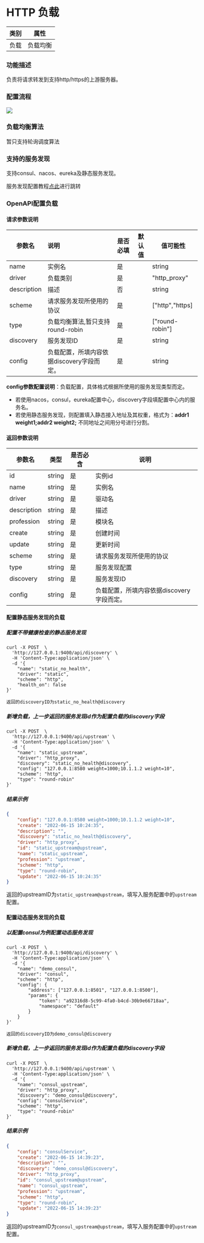 # HTTP 负载



| 类别 | 属性     |
| ---- | -------- |
| 负载 | 负载均衡 |



### 功能描述

负责将请求转发到支持http/https的上游服务器。



### 配置流程

![](http://data.eolinker.com/course/AiX447s253dce90bc147b241e103d8d72360a69ccbce563.png)

### 负载均衡算法

暂只支持轮询调度算法



### 支持的服务发现

支持consul、nacos、eureka及静态服务发现。

服务发现配置教程[点此](/docs/discovery)进行跳转

### OpenAPI配置负载

#### 请求参数说明


| 参数名      | 说明                                      | 是否必填 | 默认值 | 值可能性        |
| ----------- | :---------------------------------------- | -------- | ------ | --------------- |
| name        | 实例名                                    | 是       |        | string          |
| driver      | 负载类别                                  | 是       |        | "http_proxy"    |
| description | 描述                                      | 否       |        | string          |
| scheme      | 请求服务发现所使用的协议                  | 是       |        | ["http","https] |
| type        | 负载均衡算法,暂只支持round-robin          | 是       |        | ["round-robin"] |
| discovery   | 服务发现ID                                | 是       |        | string          |
| config      | 负载配置，所填内容依据discovery字段而定。 | 是       |        | string          |

**config参数配置说明**：负载配置，具体格式根据所使用的服务发现类型而定。

- 若使用nacos，consul，eureka配置中心，discovery字段填配置中心内的服务名。
- 若使用静态服务发现，则配置填入静态接入地址及其权重，格式为：**addr1 weight1;addr2 weight2;**  不同地址之间用分号进行分割。



#### 返回参数说明


| 参数名      | 类型   | 是否必含 | 说明                                      |
| ----------- | ------ | -------- | ----------------------------------------- |
| id          | string | 是       | 实例id                                    |
| name        | string | 是       | 实例名                                    |
| driver      | string | 是       | 驱动名                                    |
| description | string | 是       | 描述                                      |
| profession  | string | 是       | 模块名                                    |
| create      | string | 是       | 创建时间                                  |
| update      | string | 是       | 更新时间                                  |
| scheme      | string | 是       | 请求服务发现所使用的协议                  |
| type        | string | 是       | 服务发现配置                              |
| discovery   | string | 是       | 服务发现ID                                |
| config      | string | 是       | 负载配置，所填内容依据discovery字段而定。 |





#### 配置静态服务发现的负载

##### 配置不带健康检查的静态服务发现

```shell
curl -X POST  \
  'http://127.0.0.1:9400/api/discovery' \
  -H 'Content-Type:application/json' \
  -d '{
  	"name": "static_no_health",
	"driver": "static",
	"scheme": "http",
	"health_on": false
}'
```

```
返回的discoveryID为static_no_health@discovery
```



##### 新增负载，上一步返回的服务发现id作为配置负载的discovery字段

```shell
curl -X POST  \
  'http://127.0.0.1:9400/api/upstream' \
  -H 'Content-Type:application/json' \
  -d '{
	"name": "static_upstream",
	"driver": "http_proxy",
	"discovery": "static_no_health@discovery",
	"config": "127.0.0.1:8580 weight=1000;10.1.1.2 weight=10",
	"scheme": "http",
	"type": "round-robin"
}'
```

##### 结果示例

```json
{
	"config": "127.0.0.1:8580 weight=1000;10.1.1.2 weight=10",
	"create": "2022-06-15 10:24:35",
	"description": "",
	"discovery": "static_no_health@discovery",
	"driver": "http_proxy",
	"id": "static_upstream@upstream",
	"name": "static_upstream",
	"profession": "upstream",
	"scheme": "http",
	"type": "round-robin",
	"update": "2022-06-15 10:24:35"
}
```

返回的upstreamID为`static_upstream@upstream`，填写入服务配置中的`upstream`配置。



#### 配置动态服务发现的负载

##### 以配置consul为例配置动态服务发现

```shell
curl -X POST  \
  'http://127.0.0.1:9400/api/discovery' \
  -H 'Content-Type:application/json' \
  -d '{
	"name": "demo_consul",
	"driver": "consul",
	"scheme": "http",
	"config": {
		"address": ["127.0.0.1:8501", "127.0.0.1:8500"],
		"params": {
			"token": "a92316d8-5c99-4fa0-b4cd-30b9e66718aa",
			"namespace": "default"
		}
	}
}'
```

```shell
返回的discoveryID为demo_consul@discovery
```

##### 新增负载，上一步返回的服务发现id作为配置负载的discovery字段

```shell
curl -X POST  \
  'http://127.0.0.1:9400/api/upstream' \
  -H 'Content-Type:application/json' \
  -d '{
	"name": "consul_upstream",
	"driver": "http_proxy",
	"discovery": "demo_consul@discovery",
	"config": "consulService",
	"scheme": "http",
	"type": "round-robin"
}'
```



##### 结果示例

```json
{
	"config": "consulService",
	"create": "2022-06-15 14:39:23",
	"description": "",
	"discovery": "demo_consul@discovery",
	"driver": "http_proxy",
	"id": "consul_upstream@upstream",
	"name": "consul_upstream",
	"profession": "upstream",
	"scheme": "http",
	"type": "round-robin",
	"update": "2022-06-15 14:39:23"
}
```

返回的upstreamID为`consul_upstream@upstream`，填写入服务配置中的`upstream`配置。

